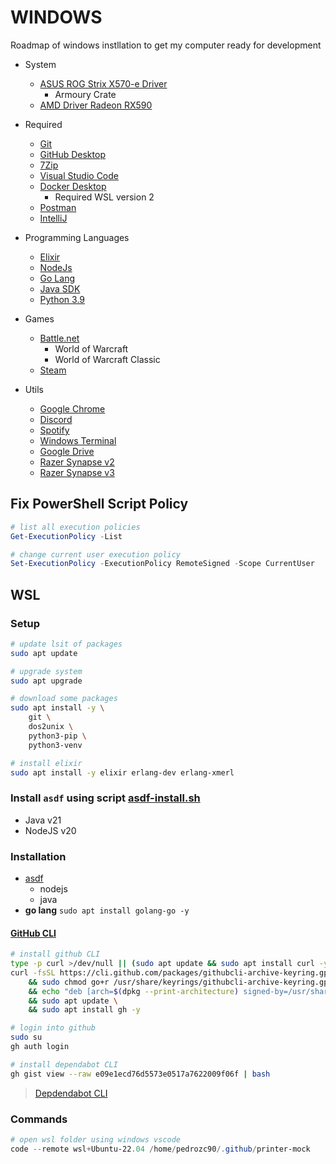 # WINDOWS

Roadmap of windows instllation to get my computer ready for development

+   System
    -   [ASUS ROG Strix X570-e Driver](https://rog.asus.com/motherboards/rog-strix/rog-strix-x570-e-gaming-model/helpdesk_download/)
        -   Armoury Crate
    -   [AMD Driver Radeon RX590](https://www.amd.com/en/support/graphics/radeon-500-series/radeon-rx-500-series/radeon-rx-590)

+   Required
    -   [Git](https://git-scm.com/)
    -   [GitHub Desktop](https://desktop.github.com/)
    -   [7Zip](https://www.7-zip.org/)
    -   [Visual Studio Code](https://code.visualstudio.com/)
    -   [Docker Desktop](https://www.docker.com/)
        - Required WSL version 2
    -   [Postman](https://www.postman.com/)
    -   [IntelliJ](https://www.jetbrains.com/idea/)

+   Programming Languages
    -   [Elixir](https://elixir-lang.org/install.html)
    -   [NodeJs](https://nodejs.org/en/)
    -   [Go Lang](https://golang.org/)
    -   [Java SDK](https://developers.redhat.com/products/openjdk/download)
    -   [Python 3.9](https://www.python.org/downloads/)

+   Games
    -   [Battle.net](https://www.blizzard.com/en-us/download/)
        -   World of Warcraft
        -   World of Warcraft Classic
    -   [Steam](https://store.steampowered.com/about/)

+   Utils
    -   [Google Chrome](https://www.google.com/chrome/)
    -   [Discord](https://discord.com/)
    -   [Spotify](https://www.spotify.com/us/)
    -   [Windows Terminal](https://www.microsoft.com/en-us/p/windows-terminal/9n0dx20hk701?activetab=pivot:overviewtab)
    -   [Google Drive](https://www.google.com/drive/download/)
    -   [Razer Synapse v2](https://www.razer.com/synapse-2)
    -   [Razer Synapse v3](https://www.razer.com/synapse-3)

## Fix PowerShell Script Policy

```ps1
# list all execution policies
Get-ExecutionPolicy -List
```

```ps1
# change current user execution policy
Set-ExecutionPolicy -ExecutionPolicy RemoteSigned -Scope CurrentUser
```

## WSL

### Setup

```bash
# update lsit of packages
sudo apt update

# upgrade system
sudo apt upgrade

# download some packages
sudo apt install -y \
    git \
    dos2unix \
    python3-pip \
    python3-venv

# install elixir
sudo apt install -y elixir erlang-dev erlang-xmerl
```

### Install `asdf` using script [asdf-install.sh](../asdf-install.sh)

-   Java v21
-   NodeJS v20

### Installation

-   [asdf](../asdf-install.sh)
    -   nodejs
    -   java
-   **go lang** `sudo apt install golang-go -y`

#### [GitHub CLI](https://github.com/cli/cli/blob/trunk/docs/install_linux.md)

```bash
# install github CLI
type -p curl >/dev/null || (sudo apt update && sudo apt install curl -y)
curl -fsSL https://cli.github.com/packages/githubcli-archive-keyring.gpg | sudo dd of=/usr/share/keyrings/githubcli-archive-keyring.gpg \
    && sudo chmod go+r /usr/share/keyrings/githubcli-archive-keyring.gpg \
    && echo "deb [arch=$(dpkg --print-architecture) signed-by=/usr/share/keyrings/githubcli-archive-keyring.gpg] https://cli.github.com/packages stable main" | sudo tee /etc/apt/sources.list.d/github-cli.list > /dev/null \
    && sudo apt update \
    && sudo apt install gh -y
```

```bash
# login into github
sudo su
gh auth login

# install dependabot CLI
gh gist view --raw e09e1ecd76d5573e0517a7622009f06f | bash
```

> [Depdendabot CLI](https://github.com/dependabot/cli)

### Commands

```ps1
# open wsl folder using windows vscode
code --remote wsl+Ubuntu-22.04 /home/pedrozc90/.github/printer-mock
```
